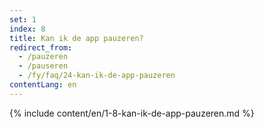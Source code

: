 ```yaml
---
set: 1
index: 8
title: Kan ik de app pauzeren?
redirect_from: 
  - /pauzeren
  - /pauseren
  - /fy/faq/24-kan-ik-de-app-pauzeren
contentLang: en
---
```

{% include content/en/1-8-kan-ik-de-app-pauzeren.md %}
